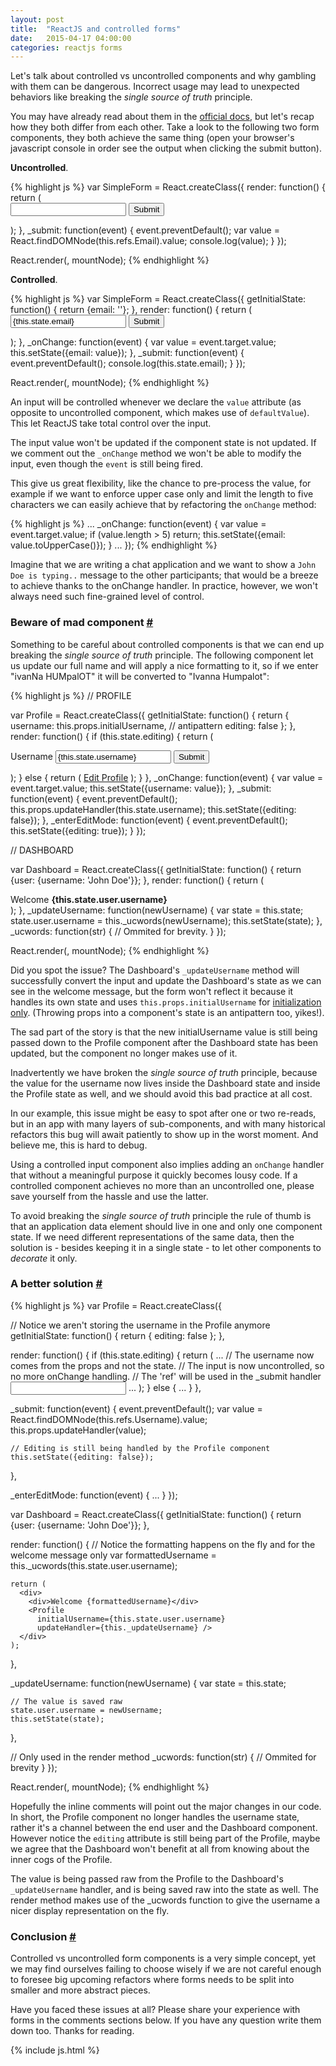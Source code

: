 ```yaml
---
layout: post
title:  "ReactJS and controlled forms"
date:   2015-04-17 04:00:00
categories: reactjs forms
---
```

Let's talk about controlled vs uncontrolled components and why gambling with them can be dangerous. Incorrect usage may lead to unexpected behaviors like  breaking the _single source of truth_ principle.

You may have already read about them in the [official docs][controlled-and-uncontrolled-components], but let's recap how they both differ from each other. Take a look to the following two form components, they both achieve the same thing (open your browser's javascript console in order see the output when clicking the submit button).

**Uncontrolled**.

<div id="sample1">
{% highlight js %}
var SimpleForm = React.createClass({
  render: function() {
    return (
      <form>
        <input ref="Email" defaultValue="" />
        <button onClick={this._submit}>Submit</button>
      </form>
    );
    },
  _submit: function(event) {
    event.preventDefault();
    var value = React.findDOMNode(this.refs.Email).value;
    console.log(value);
  }
});

React.render(<SimpleForm />, mountNode);
{% endhighlight %}
</div>

**Controlled**.

<div id="sample2">
{% highlight js %}
var SimpleForm = React.createClass({
  getInitialState: function() {
    return {email: ''};
  },
  render: function() {
    return (
      <form>
        <input value={this.state.email} onChange={this._onChange} />
        <button onClick={this._submit}>Submit</button>
      </form>
    );
  },
  _onChange: function(event) {
    var value = event.target.value;
    this.setState({email: value});
  },
  _submit: function(event) {
    event.preventDefault();
    console.log(this.state.email);
  }
});

React.render(<SimpleForm />, mountNode);
{% endhighlight %}
</div>

An input will be controlled whenever we declare the `value` attribute (as opposite to uncontrolled component, which makes use of `defaultValue`). This let ReactJS take total control over the input.

The input value won't be updated if the component state is not updated. If we comment out the `_onChange` method we won't be able to modify the input, even though the `event` is still being fired.

This give us great flexibility, like the chance to pre-process the value, for example if we want to enforce upper case only and limit the length to five characters we can easily achieve that by refactoring the `onChange` method:

<div id="sample3">
{% highlight js %}
  ...
  _onChange: function(event) {
    var value = event.target.value;
    if (value.length > 5) return;
    this.setState({email: value.toUpperCase()});
  }
  ...
});
{% endhighlight %}
</div>

Imagine that we are writing a chat application and we want to show a `John Doe is typing..` message to the other participants; that would be a breeze to achieve thanks to the onChange handler. In practice, however, we won't always need such fine-grained level of control.

<a id="beware-of-mad-component"></a>

### Beware of mad component [#](#beware-of-mad-component)

Something to be careful about controlled components is that we can end up breaking the _single source of truth_ principle. The following component let us update our full name and will apply a nice formatting to it, so if we enter "ivanNa HUMpalOT" it will be converted to "Ivanna Humpalot":

<div id="sample4">
{% highlight js %}
// PROFILE

var Profile = React.createClass({
  getInitialState: function() {
    return {
      username: this.props.initialUsername, // antipattern
      editing: false
    };
  },
  render: function() {
    if (this.state.editing) {
      return (
        <form>
          <label>Username</label>
          <input value={this.state.username} onChange={this._onChange} />
          <button onClick={this._submit}>Submit</button>
        </form>
      );
    } else {
      return (
        <a href="#" onClick={this._enterEditMode}>Edit Profile</a>
      );
    }
  },
  _onChange: function(event) {
    var value = event.target.value;
    this.setState({username: value});
  },
  _submit: function(event) {
    event.preventDefault();
    this.props.updateHandler(this.state.username);
    this.setState({editing: false});
  },
  _enterEditMode: function(event) {
    event.preventDefault();
    this.setState({editing: true});
  }
});

// DASHBOARD

var Dashboard = React.createClass({
  getInitialState: function() {
    return {user: {username: 'John Doe'}};
  },
  render: function() {
    return (
      <div>
        <div>Welcome <strong>{this.state.user.username}</strong></div>
        <Profile
          initialUsername={this.state.user.username}
          updateHandler={this._updateUsername} />
      </div>
    );
  },
  _updateUsername: function(newUsername) {
    var state = this.state;
    state.user.username = this._ucwords(newUsername);
    this.setState(state);
  },
  _ucwords: function(str) {
    // Ommited for brevity.
  }
});

React.render(<Dashboard />, mountNode);
{% endhighlight %}
</div>

Did you spot the issue? The Dashboard's `_updateUsername` method will successfully convert the input and update the Dashboard's state as we can see in the welcome message, but the form won't reflect it because it handles its own state and uses `this.props.initialUsername` for [initialization only][props-in-state]. (Throwing props into a component's state is an antipattern too, yikes!).

The sad part of the story is that the new initialUsername value is still being passed down to the Profile component after the Dashboard state has been updated, but the component no longer makes use of it.

Inadvertently we have broken  the _single source of truth_ principle, because the value for the username now lives inside the Dashboard state and inside the Profile state as well, and we should avoid this bad practice at all cost.

In our example, this issue might be easy to spot after one or  two re-reads, but in an app with many layers of sub-components, and with many historical refactors this bug will await patiently to show up in the worst moment. And believe me, this is hard to debug.

Using a controlled input component also implies adding an `onChange` handler that without a meaningful purpose it quickly becomes lousy code. If a controlled component achieves no more than an uncontrolled one, please save yourself from the hassle and use the latter.

To avoid breaking the _single source of truth_ principle the rule of thumb is that an application data element should live in one and only one component state. If we need different representations of the same data, then the solution is - besides keeping it in a single state - to let other components to _decorate_ it only.

<a id="a-better-solution"></a>

### A better solution [#](#a-better-solution)

<div id="sample5">
{% highlight js %}
var Profile = React.createClass({

  // Notice we aren't storing the username in the Profile anymore
  getInitialState: function() {
    return {
      editing: false
    };
  },

  render: function() {
    if (this.state.editing) {
      return (
        ...
          // The username now comes from the props and not the state.
          // The input is now uncontrolled, so no more onChange handling.
          // The 'ref' will be used in the _submit handler
          <input ref="Username" defaultValue={this.props.initialUsername} />
        ...
      );
    } else {
      ...
    }
  },

  _submit: function(event) {
    event.preventDefault();
    var value = React.findDOMNode(this.refs.Username).value;
    this.props.updateHandler(value);

    // Editing is still being handled by the Profile component
    this.setState({editing: false});
  },

  _enterEditMode: function(event) {
    ...
  }
});

var Dashboard = React.createClass({
  getInitialState: function() {
    return {user: {username: 'John Doe'}};
  },

  render: function() {
    // Notice the formatting happens on the fly and for the welcome message only
    var formattedUsername = this._ucwords(this.state.user.username);

    return (
      <div>
        <div>Welcome {formattedUsername}</div>
        <Profile
          initialUsername={this.state.user.username}
          updateHandler={this._updateUsername} />
      </div>
    );
  },

  _updateUsername: function(newUsername) {
    var state = this.state;

    // The value is saved raw
    state.user.username = newUsername;
    this.setState(state);
  },

  // Only used in the render method
  _ucwords: function(str) {
    // Ommited for brevity
  }
});

React.render(<Dashboard />, mountNode);
{% endhighlight %}
</div>

Hopefully  the inline comments will point out the major changes in our code. In short, the Profile component no longer handles the username state, rather it's a channel between the end user and the Dashboard component. However notice the `editing` attribute is still being part of the Profile, maybe we agree that the Dashboard won't benefit at all from knowing about the inner cogs of the Profile.

The value is being passed raw from the Profile to the Dashboard's `_updateUsername` handler, and is being saved raw into the state as well. The render method makes use of the _ucwords function to give the username a nicer display representation on the fly.

<a id="conclusion"></a>

### Conclusion [#](#conclusion)

Controlled vs uncontrolled form components is a very simple concept, yet we may find ourselves failing to choose wisely if we are not careful enough to foresee big upcoming refactors where forms needs to be split into smaller and more abstract pieces.

Have you faced these issues at all? Please share your experience with forms in the comments sections below. If you have any question write them down too. Thanks for reading.

[props-in-state]: https://facebook.github.io/react/tips/props-in-getInitialState-as-anti-pattern.html
[controlled-and-uncontrolled-components]: https://facebook.github.io/react/docs/forms.html#controlled-components
[controller-view]: https://facebook.github.io/flux/docs/todo-list.html#listening-to-changes-with-a-controller-view
[todd]: http://todsul.com/
[trello]: http://trello.com/

<style>
  form .row label {
    display: block;
  }
  form .row, {
      display: block;
  }

  form .row .error {
    color: red;
  }
</style>

{% include js.html %}